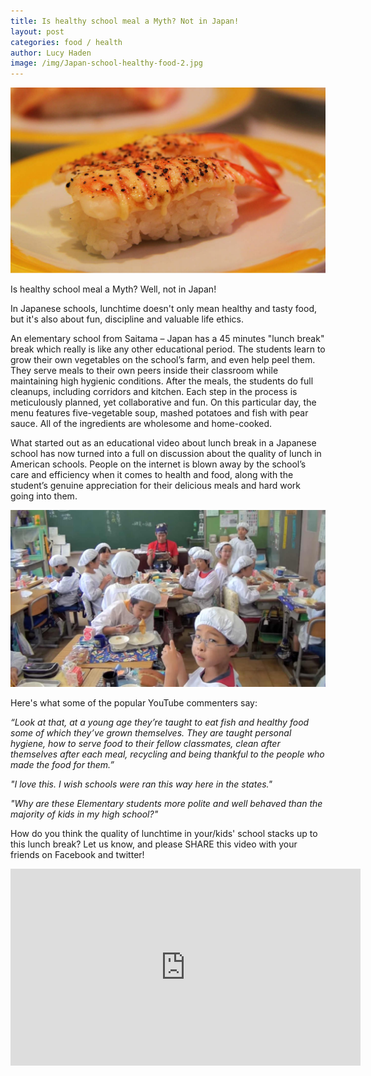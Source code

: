 ```yaml
---
title: Is healthy school meal a Myth? Not in Japan! 
layout: post
categories: food / health
author: Lucy Haden
image: /img/Japan-school-healthy-food-2.jpg
---
```


![Existential - Is healthy food in schools a Myth? Well, not in Japan!](/img/Japan-school-healthy-food-1.jpg)
 
Is healthy school meal a Myth? Well, not in Japan! 

In Japanese schools, lunchtime doesn't only mean healthy and tasty food, but it's also about fun, discipline and valuable life ethics.

An elementary school from Saitama – Japan has a 45 minutes "lunch break" break which really is like any other educational period. The students learn to grow their own vegetables on the school’s farm, and even help peel them. They serve meals to their own peers inside their classroom while maintaining high hygienic conditions. After the meals, the students do full cleanups, including corridors and kitchen. Each step in the process is meticulously planned, yet collaborative and fun. On this particular day, the menu features five-vegetable soup, mashed potatoes and fish with pear sauce. All of the ingredients are wholesome and home-cooked. 

What started out as an educational video about lunch break in a Japanese school has now turned into a full on discussion about the quality of lunch in American schools. People on the internet is blown away by the school’s care and efficiency when it comes to health and food, along with the student’s genuine appreciation for their delicious meals and hard work going into them.  

![Existential - Is healthy food in schools a Myth? Well, not in Japan!](/img/Japan-school-healthy-food.jpg)

Here's what some of the popular YouTube commenters say:  

*“Look at that, at a young age they’re taught to eat fish and healthy food some of which they’ve grown themselves. They are taught personal hygiene, how to serve food to their fellow classmates, clean after themselves after each meal, recycling and being thankful to the people who made the food for them.”*

*"I love this. I wish schools were ran this way here in the states.﻿"* 

*"Why are these Elementary students more polite and well behaved than the majority of kids in my high school?"* 

How do you think the quality of lunchtime in your/kids' school stacks up to this lunch break? Let us know, and please SHARE this video with your friends on Facebook and twitter! 

<iframe width="560" height="315" src="https://www.youtube.com/embed/hL5mKE4e4uU" frameborder="0" allowfullscreen></iframe> 
 
 
 



  
 
        
